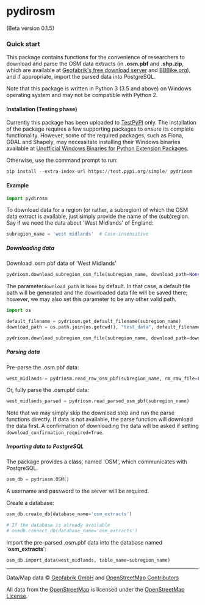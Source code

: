# pydirosm

(Beta version 0.1.5)



### Quick start

This package contains functions for the convenience of researchers to download and parse the OSM data extracts (in **.osm.pbf** and **.shp.zip**, which are available at [Geofabrik's free download server](https://download.geofabrik.de/) and [BBBike.org](https://www.bbbike.org/)), and if appropriate, import the parsed data into PostgreSQL. 

Note that this package is written in Python 3 (3.5 and above) on Windows operating system and may not be compatible with Python 2. 



#### Installation (Testing phase)

Currently this package has been uploaded to [TestPyPI](https://test.pypi.org/project/pydriosm/) only. The installation of the package requires a few supporting packages to ensure its complete functionality. However, some of the required packages, such as Fiona, GDAL and Shapely, may necessitate installing their Windows binaries available at [Unofficial Windows Binaries for Python Extension Packages](https://www.lfd.uci.edu/~gohlke/pythonlibs/). 

Otherwise, use the command prompt to run:

```python
pip install --extra-index-url https://test.pypi.org/simple/ pydriosm
```



#### Example

```python
import pydirosm
```

To download data for a region (or rather, a subregion) of which the OSM data extract is available, just simply provide the name of the (sub)region. Say if we need the data about 'West Midlands' of England:

```python
subregion_name = 'west midlands'  # Case-insensitive
```



##### Downloading data

Download .osm.pbf data of 'West Midlands'

```python
pydriosm.download_subregion_osm_file(subregion_name, download_path=None)
```

The parameter`download_path` is `None` by default. In that case, a default file path will be generated and the downloaded data file will be saved there; however, we may also set this parameter to be any other valid path. 

```python
import os

default_filename = pydriosm.get_default_filename(subregion_name)
download_path = os.path.join(os.getcwd(), "test_data", default_filename)

pydriosm.download_subregion_osm_file(subregion_name, download_path=download_path)
```



##### Parsing data

Pre-parse the .osm.pbf data:

```python
west_midlands = pydriosm.read_raw_osm_pbf(subregion_name, rm_raw_file=False)
```

Or, fully parse the .osm.pbf data:

```python
west_midlands_parsed = pydriosm.read_parsed_osm_pbf(subregion_name)
```

Note that we may simply skip the download step and run the parse functions directly. If data is not available, the parse function will download the data first. A confirmation of downloading the data will be asked if setting `download_confirmation_required=True`.



##### Importing data to PostgreSQL

The package provides a class, named 'OSM', which communicates with PostgreSQL. 

```python
osm_db = pydriosm.OSM()
```

A username and password to the server will be required. 

Create a database:

```python
osm_db.create_db(database_name='osm_extracts')  

# If the database is already available
# osmdb.connect_db(database_name='osm_extracts')
```

Import the pre-parsed .osm.pbf data into the database named '**osm_extracts**':

```python
osm_db.import_data(west_midlands, table_name=subregion_name)
```



---

Data/Map data © [Geofabrik GmbH](http://www.geofabrik.de/) and [OpenStreetMap Contributors](http://www.openstreetmap.org/) 

All data from the [OpenStreetMap](https://www.openstreetmap.org) is licensed under the [OpenStreetMap License](https://www.openstreetmap.org/copyright). 